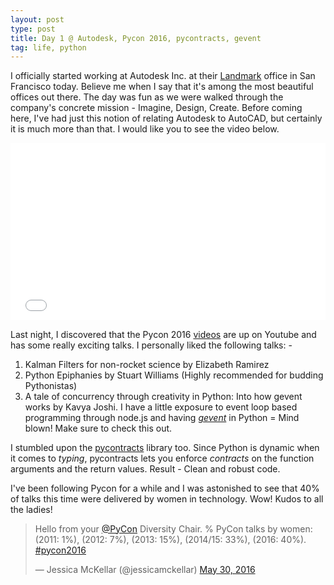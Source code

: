 ```yaml
---
layout: post
type: post
title: Day 1 @ Autodesk, Pycon 2016, pycontracts, gevent
tag: life, python
---
```

I officially started working at Autodesk Inc. at their <i class="fa fa-map-marker" aria-hidden="true"></i> [Landmark](http://www.autodesk.com/gallery/overview) office in San Francisco today. Believe me when I say that it's among the most beautiful offices out there. The day was fun as we were walked through the company's concrete mission - Imagine, Design, Create. Before coming here, I've had just this notion of relating Autodesk to AutoCAD, but certainly it is much more than that. I would like you to see the video below.
<div class="embedly-responsive" style="position: relative;padding-bottom: 56.2061%;height: 0;overflow: hidden;"><iframe class="embedly-embed" frameborder="0" scrolling="no" allowfullscreen src="//cdn.embedly.com/widgets/media.html?src=https%3A%2F%2Fwww.youtube.com%2Fembed%2FqcLYx6Nj9zw%3Ffeature%3Doembed&url=http%3A%2F%2Fwww.youtube.com%2Fwatch%3Fv%3DqcLYx6Nj9zw&image=https%3A%2F%2Fi.ytimg.com%2Fvi%2FqcLYx6Nj9zw%2Fhqdefault.jpg&args=showinfo%3D0&key=7c70f62e96804edda8009c0ee51c65ae&type=text%2Fhtml&schema=youtube" width="854" height="480" style="position: absolute;top: 0;left: 0;width: 100%;height: 100%;"></iframe></div>

Last night, I discovered that the Pycon 2016 [videos](https://www.youtube.com/watch?v=f0zlRQ1qgIk) are up on Youtube and has some really exciting talks. I personally liked the following talks: -

1. Kalman Filters for non-rocket science by Elizabeth Ramirez
2. Python Epiphanies by Stuart Williams (Highly recommended for budding Pythonistas)
3. A tale of concurrency through creativity in Python: Into how gevent works by Kavya Joshi. I have a little exposure to event loop based programming through node.js and having [*gevent*](http://www.gevent.org/contents.html) in Python = Mind blown! Make sure to check this out.  

I stumbled upon the [pycontracts](http://censi.mit.edu/pub/research/201410-pycontracts/201410-pycontracts.pdf) library too. Since Python is dynamic when it comes to *typing*, pycontracts lets you enforce *contracts* on the function arguments and the return values. Result - Clean and robust code.

I've been following Pycon for a while and I was astonished to see that 40% of talks this time were delivered by women in technology. Wow! Kudos to all the ladies!
<blockquote class="twitter-tweet" data-lang="en"><p lang="en" dir="ltr">Hello from your <a href="https://twitter.com/pycon">@PyCon</a> Diversity Chair. % PyCon talks by women: (2011: 1%), (2012: 7%), (2013: 15%), (2014/15: 33%), (2016: 40%). <a href="https://twitter.com/hashtag/pycon2016?src=hash">#pycon2016</a></p>&mdash; Jessica McKellar (@jessicamckellar) <a href="https://twitter.com/jessicamckellar/status/737299461563502595">May 30, 2016</a></blockquote>
<script async src="//platform.twitter.com/widgets.js" charset="utf-8"></script>
